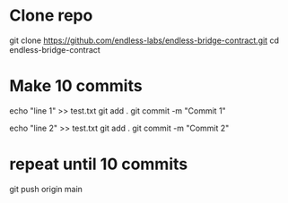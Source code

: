 # Clone repo
git clone https://github.com/endless-labs/endless-bridge-contract.git
cd endless-bridge-contract

# Make 10 commits
echo "line 1" >> test.txt
git add .
git commit -m "Commit 1"

echo "line 2" >> test.txt
git add .
git commit -m "Commit 2"

# repeat until 10 commits
git push origin main
